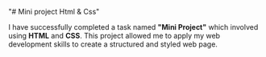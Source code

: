 "# Mini project Html & Css" 

I have successfully completed a task named **"Mini Project"** which involved using **HTML** and **CSS**. This project allowed me to apply my web development skills to create a structured and styled web page.
